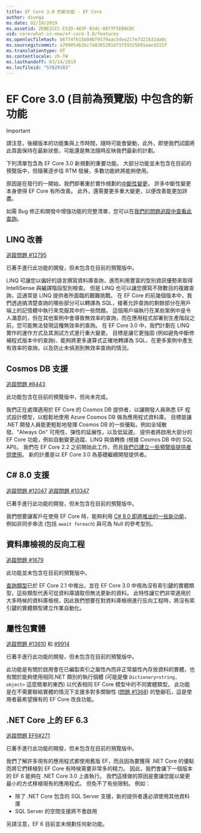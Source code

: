 ```yaml
---
title: EF Core 3.0 的新功能 - EF Core
author: divega
ms.date: 02/19/2019
ms.assetid: 2EBE2CCC-E52D-483F-834C-8877F5EB0C0C
uid: core/what-is-new/ef-core-3.0/features
ms.openlocfilehash: b6774f615b04bf9579aac5dea217e7321631da0c
ms.sourcegitcommit: a709054b2bc7a8365201d71f59325891aacd315f
ms.translationtype: HT
ms.contentlocale: zh-TW
ms.lasthandoff: 03/14/2019
ms.locfileid: "57829183"
---
```

# <a name="new-features-included-in-ef-core-30-currently-in-preview"></a>EF Core 3.0 (目前為預覽版) 中包含的新功能

> [!IMPORTANT]
> 請注意，後續版本的功能集與上市時間，隨時可能會變動，此外，即使我們試圖將此頁面保持在最新狀態，可能還是無法隨時反映我們最新的計劃。

下列清單包含為 EF Core 3.0 新規劃的重要功能。
大部分功能並未包含在目前的預覽版中，但隨著逐步往 RTM 發展，多數功能終將能夠使用。

原因是在發行的一開始，我們即著重於實作規劃的[中斷性變更](xref:core/what-is-new/ef-core-3.0/breaking-changes)。
許多中斷性變更本身使得 EF Core 有所改善。
此外，還需要更多重大變更，以便改善能更加詳盡。 

如需 Bug 修正和開發中增強功能的完整清單，您可以在[我們的問題追蹤中查看此查詢](https://github.com/aspnet/EntityFrameworkCore/issues?q=is%3Aopen+is%3Aissue+milestone%3A3.0.0+sort%3Areactions-%2B1-desc)。

## <a name="linq-improvements"></a>LINQ 改善 

[追蹤問題 #12795](https://github.com/aspnet/EntityFrameworkCore/issues/12795)

已著手進行此功能的開發，但未包含在目前的預覽版中。

LINQ 可讓您以偏好的語言撰寫資料庫查詢，進而利用豐富的型別資訊優勢來取得 IntelliSense 與編譯階段型別檢查。
但是 LINQ 也可以讓您撰寫不限數目的複雜查詢，這通常是 LINQ 提供者所面臨的艱難挑戰。
在 EF Core 的前幾個版本中，我們透過搞清楚查詢的哪些部分可以轉譯為 SQL，接著允許查詢的剩餘部分在用戶端上的記憶體中執行來克服其中的一些問題。
這個用戶端執行在某些案例中是令人滿意的，但在其他案例中會導致無效率的查詢，而在應用程式部署到生產階段之前，您可能無法發現這種無效率的查詢。
在 EF Core 3.0 中，我們計劃在 LINQ 實作的運作方式及其測試方式進行重大變更。
目標是讓它更強固 (例如避免中斷修補程式版本中的查詢)、能夠將更多運算式正確地轉譯為 SQL、在更多案例中產生有效率的查詢，以及防止未偵測到無效率查詢的情況。

## <a name="cosmos-db-support"></a>Cosmos DB 支援 

[追蹤問題 #8443](https://github.com/aspnet/EntityFrameworkCore/issues/8443)

此功能包含在目前的預覽版中，但尚未完成。 

我們正在處理適用於 EF Core 的 Cosmos DB 提供者，以讓開發人員熟悉 EF 程式設計模型，以輕鬆地使用 Azure Cosmos DB 做為應用程式資料庫。
目標是讓 .NET 開發人員能更輕鬆地發揮 Cosmos DB 的一些優點，例如全域散發、"Always On" 可用性、彈性的延展性，以及低延遲。
提供者將啟用大部分的 EF Core 功能，例如自動變更追蹤、LINQ 與值轉換 (根據 Cosmos DB 中的 SQL API)。
我們在 EF Core 2.2 之前開始此工作，而且[我們已建立一些預覽版提供者供使用](https://blogs.msdn.microsoft.com/dotnet/2018/10/17/announcing-entity-framework-core-2-2-preview-3/)。
新的計畫是以 EF Core 3.0 為基礎繼續開發提供者。 

## <a name="c-80-support"></a>C# 8.0 支援

[追蹤問題 #12047](https://github.com/aspnet/EntityFrameworkCore/issues/12047)
[追蹤問題 #10347](https://github.com/aspnet/EntityFrameworkCore/issues/10347)

已著手進行此功能的開發，但未包含在目前的預覽版中。

我們想要讓客戶在使用 EF Core 時，能夠利用 [C# 8.0 即將推出的一些新功能](https://blogs.msdn.microsoft.com/dotnet/2018/11/12/building-c-8-0/)，例如非同步串流 (包括 `await foreach`) 與可為 Null 的參考型別。

## <a name="reverse-engineering-of-database-views"></a>資料庫檢視的反向工程

[追蹤問題 #1679](https://github.com/aspnet/EntityFrameworkCore/issues/1679)

此功能並未包含在目前的預覽版中。

[查詢類型](xref:core/modeling/query-types)已於 EF Core 2.1 中推出，並在 EF Core 3.0 中視為沒有索引鍵的實體類型，這些類型代表可從資料庫讀取但無法更新的資料。
此特性讓它們非常適用於大多時候的資料庫檢視，因此我們想要在對資料庫檢視進行反向工程時，將沒有索引鍵的實體類型建立作業自動化。

## <a name="property-bag-entities"></a>屬性包實體 

[追蹤問題 #13610](https://github.com/aspnet/EntityFrameworkCore/issues/13610) 和 [#9914](https://github.com/aspnet/EntityFrameworkCore/issues/9914)

已著手進行此功能的開發，但未包含在目前的預覽版中。 

此功能是有關於啟用會在已編製索引之屬性內而非正常屬性內存放資料的實體，也有關於能夠使用相同.NET 類別的執行個體 (可能是像 `Dictionary<string, object>` 這麼簡單的東西) 以代表相同 EF Core 模型中的不同實體類型。
此功能是在不需要聯結實體的情況下支援多對多關聯性 ([問題 #1368](https://github.com/aspnet/EntityFrameworkCore/issues/1368)) 的墊腳石，這是使用者最希望擁有的 EF Core 改良功能。

## <a name="ef-63-on-net-core"></a>.NET Core 上的 EF 6.3 

[追蹤問題 EF6#271](https://github.com/aspnet/EntityFramework6/issues/271)

已著手進行此功能的開發，但未包含在目前的預覽版中。 

我們了解許多現有的應用程式都使用舊版 EF，而且因為要獲得 .NET Core 的優點而將它們移植到 EF Core 有時候需要非常多的精力。
因此，我們會讓下一個版本的 EF 6 能夠在 .NET Core 3.0 上直執行。
我們這樣做的原因是要讓您能以變更最小的方式移植現有的應用程式。
但免不了有些限制。 例如：
- 除了 .NET Core 包含的 SQL Server 支援，新的提供者還必須使用其他資料庫
- SQL Server 的空間支援將不會啟用

另請注意，EF 6 目前並未規劃任何新功能。
